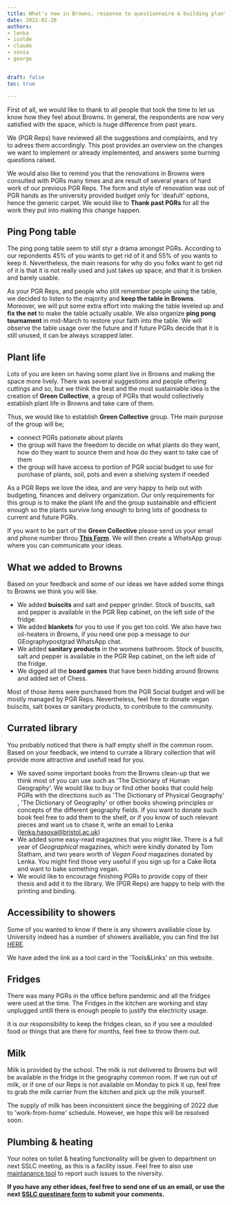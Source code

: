 ```yaml
---
title: What's new in Browns, response to questionnaire & building plant life.
date: 2022-02-26
authors:
- lenka
- isolde
- claude
- sonia
- george


draft: false
toc: true

---
```


First of all, we would like to thank to all people that took the time to let us know how they feel about Browns. In general, the respondents are now very satisfied with the space, which is huge difference from past years. 

We (PGR Reps) have reviewed all the suggestions and complaints, and try to adress them accordingly. This post provides an overview on the changes we want to implement or already implemented, and answers some burning questions raised.

We would also like to remind you that the renovations in Browns were consulted with PGRs many times and are result of several years of hard work of our previous PGR Reps. The form and style of renovation was out of PGR hands as the university provided budget only for 'deafult' options, hence the generic carpet. We would like to **Thank past PGRs** for all the work they put into making this change happen.

## Ping Pong table

The ping pong table seem to still styr a drama amongst PGRs. According to our repondents 45% of you wants to get rid of it and 55% of you wants to keep it. Nevertheless, the main reasons for why do you folks want to get rid of it is that it is not really used and just takes up space, and that it is broken and barely usable.

As your PGR Reps, and people who still remember people using the table, we decided to listen to the majority and **keep the table in Browns**. Moreover, we will put some extra effort into making the table leveled up and **fix the net** to make the table actually usable. We also organize **ping pong tournament** in mid-March to restore your faith into the table.
We will observe the table usage over the future and if future PGRs decide that it is still unused, it can be always scrapped later.

## Plant life

Lots of you are keen on having some plant live in Browns and making the space more lively. There was several suggestions and people offering cuttings and so, but we think the best and the most sustainiable idea is the creation of **Green Collective**, a group of PGRs that would collectively establish plant life in Browns and take care of them.

Thus, we would like to establish **Green Collective** group. THe main purpose of the group will be;
* connect PGRs pationate about plants
* the group will have the freedom to decide on what plants do they want, how do they want to source them and how do they want to take cae of them
* the group will have access to portion of PGR social budget to use for purchase of plants, soil, pots and even a shelving system if needed

As a PGR Reps we love the idea, and are very happy to help out with budgeting, finances and delivery organization. Our only requirements for this group is to make the plant life and the group sustainable and efficient enough so the plants survive long enough to bring lots of goodness to current and future PGRs.

If you want to be part of the **Green Collective** please send us your email and phone number throu **[This Form](https://forms.gle/txtUQgajVUpfoYFb8)**. We will then create a WhatsApp group where you can communicate your ideas.

## What we added to Browns

Based on your feedback and some of our ideas we have added some things to Browns we think you will like. 
* We added **buiscits** and salt and pepper grinder. Stock of buscits, salt and pepper is available in the PGR Rep cabinet, on the left side of the fridge.
* We added **blankets** for you to use if you get too cold. We also have two oil-heaters in Browns, if you need one pop a message to our GEographypostgrad WhatsApp chat.
* We added **sanitary products** in the womens bathroom. Stock of buscits, salt and pepper is available in the PGR Rep cabinet, on the left side of the fridge.
* We digged all the **board games** that have been hidding around Browns and added set of Chess.

Most of those items were purchased from the PGR Social budget and will be mostly managed by PGR Reps. Nevertheless, feel free to donate vegan buiscits, salt boxes or sanitary products, to contribute to the community. 

## Currated library

You probably noticed that there is half empty shelf in the common room. Based on your feedback, we intend to currate a library collection that will provide more attractive and usefull read for you. 
* We saved some important books from the Browns clean-up that we think most of you can use such as 'The Dictionary of Human Geography'. We would like to buy or find other books that could help PGRs with the directions such as 'The Dictionary of Physical Geography' , 'The Dictionary of Geography' or other books showing principles or concepts of the different geography fields. If you want to donate such book feel free to add them to the shelf, or if you know of such relevant pieces and want us to chase it, write an email to Lenka (lenka.hasova@bristol.ac.uk)
* We added some easy-read magazines that you might like. There is a full year of *Geographical* magazines, which were kindly donated by Tom Statham, and two years worth of *Vegan Food* magazines donated by Lenka. You might find those very useful if you sign up for a Cake Rota and want to bake something vegan.
* We would like to encourage finishing PGRs to provide copy of their thesis and add it to the library. We (PGR Reps) are happy to help with the printing and binding. 

## Accessibility to showers

Some of you wanted to know if there is any showers availiable close by.
University indeed has a number of showers availiable, you can find the list [HERE](https://www.bristol.ac.uk/media-library/sites/transportplan/documents/List%20of%20University%20showers%20exc%20Halls%202020.pdf).

We have aded the link as a tool card in the 'Tools&Links' on this website.

## Fridges 

There was many PGRs in the office before pandemic and all the fridges were used at the time. The Fridges in the kitchen are working and stay unplugged untill there is enough people to justify the electricity usage.

It is our responsibility to keep the fridges clean, so if you see a moulded food or things that are there for months, feel free to throw them out. 

## Milk

Milk is provided by the school. The milk is not delivered to Browns but will be available in the fridge in the geography common room. If we run out of milk, or if one of our Reps is not available on Monday to pick it up, feel free to grab the milk carrier from the kitchen and pick up the milk yourself.

The supply of milk has been inconsistent since the beggining of 2022 due to 'work-from-home' schedule. However, we hope this will be resolved soon.

## Plumbing & heating

Your notes on toilet & heating functionality will be given to department on next SSLC meeting, as this is a facility issue. Feel free to also use [maintanance tool](https://uob.sharepoint.com/sites/campus-division/SitePages/maintenance-services.aspx) to report such issues to the niversity. 


**If you have any other ideas, feel free to send one of us an email, or use the next [SSLC questinare form](https://forms.gle/TnVWgMn8ShXdvZzd6) to submit your comments.**
